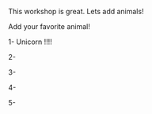 This workshop is great.  Lets add animals!

Add your favorite animal!

1- Unicorn !!!!

2- 

3- 

4- 

5- 
